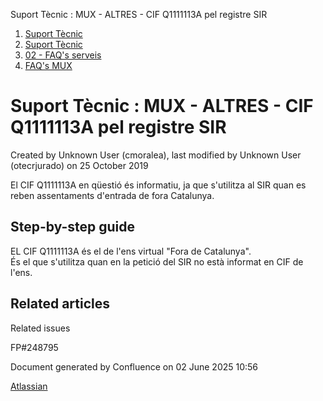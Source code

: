 Suport Tècnic : MUX - ALTRES - CIF Q1111113A pel registre SIR  

1.  [Suport Tècnic](index.md)
2.  [Suport Tècnic](13893782.md)
3.  [02 - FAQ's serveis](26313393.md)
4.  [FAQ's MUX](28705591.md)

Suport Tècnic : MUX - ALTRES - CIF Q1111113A pel registre SIR
=============================================================

Created by Unknown User (cmoralea), last modified by Unknown User (otecrjurado) on 25 October 2019

El CIF Q1111113A en qüestió és informatiu, ja que s'utilitza al SIR quan es reben assentaments d'entrada de fora Catalunya.

Step-by-step guide
------------------

  

EL CIF Q1111113A és el de l'ens virtual "Fora de Catalunya".  
És el que s'utilitza quan en la petició del SIR no està informat en CIF de l'ens.

Related articles
----------------

  

Related issues

FP#248795 

Document generated by Confluence on 02 June 2025 10:56

[Atlassian](http://www.atlassian.com/)
